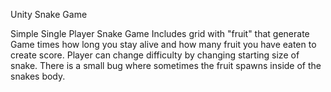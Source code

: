 Unity Snake Game

Simple Single Player Snake Game
Includes grid with "fruit" that generate
Game times how long you stay alive and how
many fruit you have eaten to create score.
Player can change difficulty by changing starting size
of snake. There is a small bug where sometimes the fruit
spawns inside of the snakes body.
